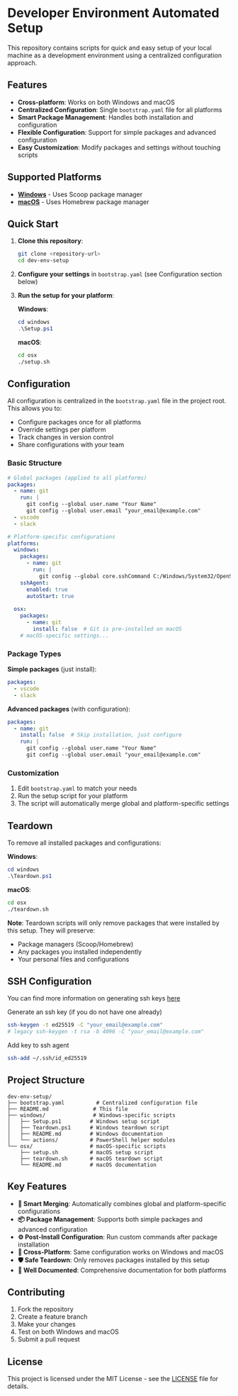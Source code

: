 # Developer Environment Automated Setup

This repository contains scripts for quick and easy setup of your local machine as a development environment using a centralized configuration approach.

## Features

- **Cross-platform**: Works on both Windows and macOS
- **Centralized Configuration**: Single `bootstrap.yaml` file for all platforms
- **Smart Package Management**: Handles both installation and configuration
- **Flexible Configuration**: Support for simple packages and advanced configuration
- **Easy Customization**: Modify packages and settings without touching scripts

## Supported Platforms

- [**Windows**](./windows/README.md) - Uses Scoop package manager
- [**macOS**](./osx/README.md) - Uses Homebrew package manager

## Quick Start

1. **Clone this repository**:
   ```bash
   git clone <repository-url>
   cd dev-env-setup
   ```

2. **Configure your settings** in `bootstrap.yaml` (see Configuration section below)

3. **Run the setup for your platform**:
   
   **Windows**:
   ```powershell
   cd windows
   .\Setup.ps1
   ```
   
   **macOS**:
   ```bash
   cd osx
   ./setup.sh
   ```

## Configuration

All configuration is centralized in the `bootstrap.yaml` file in the project root. This allows you to:

- Configure packages once for all platforms
- Override settings per platform
- Track changes in version control
- Share configurations with your team

### Basic Structure

```yaml
# Global packages (applied to all platforms)
packages:
  - name: git
    run: |
      git config --global user.name "Your Name"
      git config --global user.email "your_email@example.com"
  - vscode
  - slack

# Platform-specific configurations
platforms:
  windows:
    packages:
      - name: git
        run: |
          git config --global core.sshCommand C:/Windows/System32/OpenSSH/ssh.exe
    sshAgent:
      enabled: true
      autoStart: true
  
  osx:
    packages:
      - name: git
        install: false  # Git is pre-installed on macOS
    # macOS-specific settings...
```

### Package Types

**Simple packages** (just install):
```yaml
packages:
  - vscode
  - slack
```

**Advanced packages** (with configuration):
```yaml
packages:
  - name: git
    install: false  # Skip installation, just configure
    run: |
      git config --global user.name "Your Name"
      git config --global user.email "your_email@example.com"
```

### Customization

1. Edit `bootstrap.yaml` to match your needs
2. Run the setup script for your platform
3. The script will automatically merge global and platform-specific settings

## Teardown

To remove all installed packages and configurations:

**Windows**:
```powershell
cd windows
.\Teardown.ps1
```

**macOS**:
```bash
cd osx
./teardown.sh
```

**Note**: Teardown scripts will only remove packages that were installed by this setup. They will preserve:
- Package managers (Scoop/Homebrew)
- Any packages you installed independently
- Your personal files and configurations

## SSH Configuration

You can find more information on generating ssh keys [here](https://docs.github.com/en/authentication/connecting-to-github-with-ssh/generating-a-new-ssh-key-and-adding-it-to-the-ssh-agent)

Generate an ssh key (if you do not have one already)

```bash
ssh-keygen -t ed25519 -C "your_email@example.com"
# legacy ssh-keygen -t rsa -b 4096 -C "your_email@example.com"
```

Add key to ssh agent

```bash
ssh-add ~/.ssh/id_ed25519
```

## Project Structure

```
dev-env-setup/
├── bootstrap.yaml          # Centralized configuration file
├── README.md              # This file
├── windows/               # Windows-specific scripts
│   ├── Setup.ps1         # Windows setup script
│   ├── Teardown.ps1      # Windows teardown script
│   ├── README.md         # Windows documentation
│   └── actions/          # PowerShell helper modules
└── osx/                  # macOS-specific scripts
    ├── setup.sh          # macOS setup script
    ├── teardown.sh       # macOS teardown script
    └── README.md         # macOS documentation
```

## Key Features

- **🔄 Smart Merging**: Automatically combines global and platform-specific configurations
- **📦 Package Management**: Supports both simple packages and advanced configuration
- **⚙️ Post-Install Configuration**: Run custom commands after package installation
- **🔧 Cross-Platform**: Same configuration works on Windows and macOS
- **🛡️ Safe Teardown**: Only removes packages installed by this setup
- **📝 Well Documented**: Comprehensive documentation for both platforms

## Contributing

1. Fork the repository
2. Create a feature branch
3. Make your changes
4. Test on both Windows and macOS
5. Submit a pull request

## License

This project is licensed under the MIT License - see the [LICENSE](LICENSE) file for details.